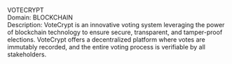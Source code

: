 VOTECRYPT
<br>
Domain: BLOCKCHAIN
<br>
Description: VoteCrypt is an innovative voting system leveraging the power of blockchain technology to ensure secure, transparent, and tamper-proof elections. VoteCrypt offers a decentralized platform where votes are immutably recorded, and the entire voting process is verifiable by all stakeholders.
